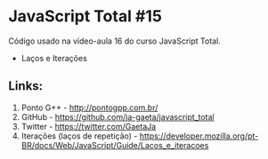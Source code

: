# JavaScript Total #15

Código usado na vídeo-aula 16 do curso JavaScript Total.

- Laços e Iterações

## Links:

1. Ponto G++ - http://pontogpp.com.br/
2. GitHub - https://github.com/ja-gaeta/javascript_total
3. Twitter - https://twitter.com/GaetaJa
4. Iterações (laços de repetição) - https://developer.mozilla.org/pt-BR/docs/Web/JavaScript/Guide/Lacos_e_iteracoes

